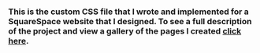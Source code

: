 ### This is the custom CSS file that I wrote and implemented for a SquareSpace website that I designed. To see a full description of the project and view a gallery of the pages I created [click here](https://sophiedamelio.com/itg_detail).